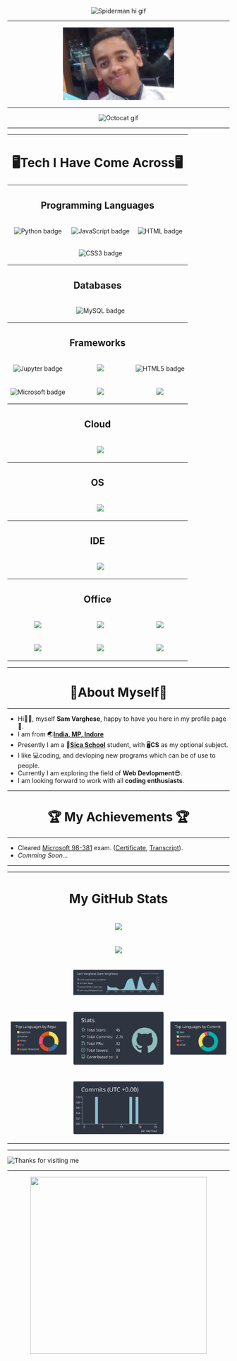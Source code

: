<p align="center"><img src="https://www.gifservice.fr/img/gif-vignette-large/361cb6b76db214939ad97a8d135e744b/129786-sam-s-masculine-uk-usa-irl-aus-nz-first-name-signature.gif" alt="Spiderman hi gif"></p>

<hr>

<p align="center"><p align="center"><img src="Documents/Capture.PNG" alt="My profile picture" width="50%"></p>

<hr>

<p align="center"><p align="center"><img src="https://octodex.github.com/images/daftpunktocat-thomas.gif" alt="Octocat gif" width="50%"</p>

<hr>

<table width="100%" align="center">
<tr>
    <th colspan="3" ><h1 align="center" >🖥️Tech I Have Come Across🖥️</h1></th>
</tr>
<tr>
    <th colspan="3"><h2 align="center">Programming Languages</h2></th>
</tr>
<tr>
    <td><p align="center"><img src="https://img.shields.io/badge/Python-3776AB?style=for-the-badge&logo=python&logoColor=white"  alt="Python badge"></p></td>
    <td><p align="center"><img src="https://img.shields.io/badge/JavaScript-F7DF1E?style=for-the-badge&logo=javascript&logoColor=black"  alt="JavaScript badge"></p</td>
    <td><p align="center"><img src="https://img.shields.io/badge/HTML5-E34F26?style=for-the-badge&logo=html5&logoColor=white"  alt="HTML badge"></p</td>
</tr>
<tr>
    <td></td>
    <td><p align="center"><img src="https://img.shields.io/badge/CSS3-1572B6?style=for-the-badge&logo=css3&logoColor=white"  alt="CSS3 badge"></p</td>
    <td></td>
</tr>
<tr>
    <th colspan="3"><h2 align="center">Databases</h2></th>
</tr>
<tr>
    <td></td>
    <td><p align="center"><img src="https://img.shields.io/badge/MySQL-00000F?style=for-the-badge&logo=mysql&logoColor=white"  alt="MySQL badge"></p</td>
    <td></td>
</tr>
<tr>
    <th colspan="3"><h2 align="center">Frameworks</h2></th>
</tr>
<tr>
    <td><p align="center"><img src="https://img.shields.io/badge/Jupyter-F37626.svg?&style=for-the-badge&logo=Jupyter&logoColor=white"  alt="Jupyter badge"></p</td>
    <td><p align="center"><img src="https://img.shields.io/badge/Markdown-000000?style=for-the-badge&logo=markdown&logoColor=white" ></p</td>
    <td><p align="center"><img src="https://img.shields.io/badge/HTML5-E34F26?style=for-the-badge&logo=html5&logoColor=white"  alt="HTML5 badge"></p</td>
</tr>
<tr>
    <td><p align="center"><img src="https://img.shields.io/badge/Microsoft-666666?style=for-the-badge&logo=microsoft&logoColor=white"  alt="Microsoft badge"></p</td>
    <td><p align="center"><img src="https://img.shields.io/badge/conda-342B029.svg?&style=for-the-badge&logo=anaconda&logoColor=white" ></p</td>
    <td><p align="center"><img src="https://img.shields.io/badge/Git-F05032?style=for-the-badge&logo=git&logoColor=white" ></p</td>
</tr>
<tr>
    <th colspan="3"><h2 align="center">Cloud</h2></th>
</tr>
<tr>
    <td></td>
    <td><p align="center"><img src="https://img.shields.io/badge/Google_Cloud-4285F4?style=for-the-badge&logo=google-cloud&logoColor=white" ></p</td>
    <td></td>
</tr>
<tr>
    <th colspan="3"><h2 align="center">OS</h2></th>
</tr>
<tr>
    <td></td>
    <td><p align="center"><img src="https://img.shields.io/badge/Windows-0078D6?style=for-the-badge&logo=windows&logoColor=white" ></p</td>
    <td></td>
</tr>
<tr>
    <th colspan="3"><h2 align="center">IDE</h2></th>
</tr>
<tr>
    <td></td>
    <td><p align="center"><img src="https://img.shields.io/badge/Visual_Studio_Code-0078D4?style=for-the-badge&logo=visual%20studio%20code&logoColor=white" ></p</td>
    <td></td>
</tr>
<tr>
    <th colspan="3"><h2 align="center">Office</h2></th>
</tr>
<tr>
    <td><p align="center"><img src="https://img.shields.io/badge/Microsoft_Excel-217346?style=for-the-badge&logo=microsoft-excel&logoColor=white" ></p</td>
    <td><p align="center"><img src="https://img.shields.io/badge/Microsoft_PowerPoint-B7472A?style=for-the-badge&logo=microsoft-powerpoint&logoColor=white" ></p</td>
    <td><p align="center"><img src="https://img.shields.io/badge/Microsoft_Office-D83B01?style=for-the-badge&logo=microsoft-office&logoColor=white" ></p</td>
</tr>
<tr>
    <td><p align="center"><img src="https://img.shields.io/badge/Microsoft_Office-D83B01?style=for-the-badge&logo=microsoft-office&logoColor=white" ></p</td>
    <td><p align="center"><img src="https://img.shields.io/badge/Microsoft_Word-2B579A?style=for-the-badge&logo=microsoft-word&logoColor=white" ></p</td>
    <td><p align="center"><img src="https://img.shields.io/badge/Google%20Sheets-34A853?style=for-the-badge&logo=google-sheets&logoColor=white" ></p</td>
</tr>
</table>

<hr>

<h1 align="center">👋About Myself👋</h1>

<hr>

- Hi🙋‍♂️, myself **Sam Varghese**, happy to have you here in my profile page🙏.
- I am from 🌏<a href="https://goo.gl/maps/F1N2pFFApSQ8B9Jd9">**India, MP, Indore**</a>
- Presently I am a 🏫<a href="https://www.google.com/search?q=sica%20school&rlz=1C1CHBD_enIN950IN950&oq=sica+&aqs=chrome.1.69i57j0j46i175i199l2j0l2j46i175i199j69i61.3070j0j7&sourceid=chrome&ie=UTF-8&tbs=lrf:!1m4!1u2!2m2!2m1!1e1!2m1!1e2!3sIAE,lf:1,lf_ui:2&tbm=lcl&sxsrf=ALeKk01Apx60ADAvbHJ2eDRuZx8CXqXnvw:1619592565483&rflfq=1&num=10&rldimm=9671340406063970100&lqi=CgtzaWNhIHNjaG9vbFoaCgtzaWNhIHNjaG9vbCILc2ljYSBzY2hvb2ySAQZzY2hvb2w&ved=2ahUKEwjl2a68rKDwAhUEH7cAHRQJC-QQvS4wAHoECAsQHw&rlst=f#rlfi=hd:;si:9671340406063970100,l,CgtzaWNhIHNjaG9vbFoaCgtzaWNhIHNjaG9vbCILc2ljYSBzY2hvb2ySAQZzY2hvb2w;mv:[[22.7680303,75.93087609999999],[22.727029599999998,75.8810728]];tbs:lrf:!1m4!1u2!2m2!2m1!1e1!2m1!1e2!3sIAE,lf:1,lf_ui:2">**Sica School**</a> student, with 🖥️**CS** as my optional subject.
- I like 💻coding, and devloping new programs which can be of use to people.
- Currently I am exploring the field of **Web Devlopment**😎.
- I am looking forward to work with all **coding enthusiasts**.

<hr>

<h1 align="center">🏆 My Achievements 🏆</h1>

<hr>

- Cleared <a href="https://www.quora.com/How-can-I-pass-98-381-braindumps">Microsoft 98-381</a> exam. (<a href="Documents\Microsoft_Certified_Professional_Certificate_0.pdf">Certificate</a>, <a href="Documents\microsoft_certified_professional_transcript.pdf">Transcript</a>).
- _Comming Soon..._

<hr>

<table width="100%" align="center">

<tr>
    <th colspan="3"><h1 align="center">My GitHub Stats</h1></th>
</tr>
<tr>
    <td></td>
    <td><p align="center"><img src="https://github-readme-stats.vercel.app/api?username=Sam-Varghese&show_icons=true&theme=radical"></p></td>
    <td></td>
</tr>
<tr>
    <td></td>
    <td><p align="center"><img src="https://github-readme-streak-stats.herokuapp.com/?user=Sam-Varghese&theme=radical"></p></td>
    <td></td>
</tr>
<tr>
    <td></td>
    <td><p align="center"><img src="https://raw.githubusercontent.com/Sam-Varghese/Sam-Varghese/main/profile-summary-card-output/nord_dark/0-profile-details.svg"></p></td>
    <td></td>
</tr>
<tr>
    <td><p align="left"><img src="https://raw.githubusercontent.com/Sam-Varghese/Sam-Varghese/main/profile-summary-card-output/nord_dark/1-repos-per-language.svg"></p></td>
    <td><p align="center"><img src="https://raw.githubusercontent.com/Sam-Varghese/Sam-Varghese/main/profile-summary-card-output/nord_dark/3-stats.svg"></p></td>
    <td><p align="right"><img src="https://raw.githubusercontent.com/Sam-Varghese/Sam-Varghese/main/profile-summary-card-output/nord_dark/2-most-commit-language.svg"></p></td>
</tr>
<tr>
    <td></td>
    <td><p align="center"><img src="https://raw.githubusercontent.com/Sam-Varghese/Sam-Varghese/main/profile-summary-card-output/nord_dark/4-productive-time.svg"></p></td>
    <td></td>
</tr>
</table>

<hr>

<img height="120" alt="Thanks for visiting me" width="100%" src="https://raw.githubusercontent.com/BrunnerLivio/brunnerlivio/master/images/marquee.svg" />

<hr>

<p align="center"><img src="https://media.tenor.com/images/2b9ed46dc66028c674cd540d1eb61a21/tenor.gif" height="400" width="400"></p>